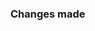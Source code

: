 <!--
  Make sure your code is formatted by running `npm run prettier:formatall`.
-->

### Changes made
<!-- Describe changes made here. Use screenshots if changes are visual! -->

